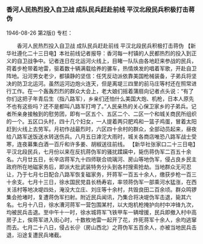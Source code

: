 ### 香河人民热烈投入自卫战  成队民兵赶赴前线  平汉北段民兵积极打击蒋伪

1946-08-26
第2版()
专栏：

　　香河人民热烈投入自卫战
    成队民兵赶赴前线
    平汉北段民兵积极打击蒋伪
    【新华社遵化二十三日电】本社前线记者报导：香河每一村镇的人民都热烈的投入到正义的自卫战争中。记者连日在北运河火线上，目睹一队队由各地赶来参战的民兵，荷着步枪带着地雷，驱着数十辆满载给养的骡车，热情焕发的唱着军歌，开赴自卫阵地。沿河男女老少，都镇静的坚信：任凭反动派依靠美国枪械装备，子弟兵将坚决的防卫北运河。虽然运河边炮火连天，但是离堤三四里的前马庄等村还在照常进行工作。在一个轰轰烈烈的群众大会上，老大娘们摇着蒲扇向记者点头说：“有了你们这把子年青后生（指八路军），乡亲们还怕什么美国大炮、机枪，日本人原先不也有这些吗？还不是都叫八路军打垮了。”人民亲热的关心保卫家乡的子弟兵。记者所亲身接触到的慰劳团，即有一区五个、五区二个、二区一个和城关商民所组织的一个。五区口头村，四十几个妇女，一人提着两只肥鸡和一篮子鸡蛋，冒着太阳赶到火线上去劳军。月初作战最烈时，六区四十余村的群众，全部动员起来，昼夜给八路军送饭送水转送伤兵。八月五日滹沱大雨时，城关各商店唯恐八路军战士受寒，连夜募集白酒一百斤和许多姜、胡椒送往前线。
    【新华社张家口二十三日电】平汉北段民兵，七月份以来在反抗蒋伪军的骚扰蹂躏中，毙伤蒋伪军二百五十余名。六月廿五日，长辛店蒋军九十四师联合琉璃河、房山等地伪军，侵占良乡民主政府所在地磁家务后，即派大批武装特务分头到各村搜索抢劫。当地群众无可忍让，乃于七月七日配合八路军恢复磁家务，歼蒋军一百五十余人，缴获步枪一百三十余支。七月十三日，徐水国民党县长杨寿岩，率领蒋伪军一部乘河水猛涨，在西关活村等地决堤四处，淹没大立庄、刘庄等十余村，共毁良田二百余顷。群众鸣锣集会抢堵时，复遭蒋伪军扫射。附近民兵闻讯，乃集合将决堤伪军击退，毙其六名。七月十八日，徐水漕河蒋军一营包围某村，以大炮机枪掩护向村中冲锋九次，均被民兵击退。至中午十一时，徐水城蒋军飞铁甲车一辆增援，民兵即撤入村中高房子上，俟蒋军进入街心时，十数枚地雷一起开了花，炸死蒋军十余人，余均逃窜而去。七月二十八日，侵占长＠（房山西北）之蒋伪军五百余人，亦被当地民兵击退，沿途复遭民兵堵截。
